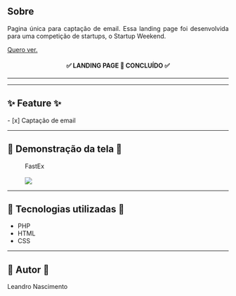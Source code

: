 <h2>Sobre</h2>

<p align="justify">Pagina única para captação de email. Essa landing page foi desenvolvida para uma competição de startups, o Startup Weekend.</p>

<p><a href="http://bit.ly/fastex_landing" target="_blank">Quero ver.</a></p>
	
<h4 align="center"> 
	✅ LANDING PAGE  🚀  CONCLUÍDO ✅
</h4>

---
<hr>

<h2>✨ Feature ✨</h2>
<p>
- [x] Captação de email<br>
</p>


---

<h2> 📱 Demonstração  da tela 📱</h2>

<figure>
    <figcaption>FastEx</figcaption>
    <br>
    <img src="img/mochup.gif">
</figure>

---

<h2> 🔨 Tecnologias utilizadas 🔨</h2>
<ul>
    <li>PHP</li>
    <li>HTML</li>
    <li>CSS</li>
</ul>

---

<h2>👷  Autor 👷 </h2>
<p>Leandro Nascimento<p>
